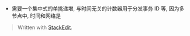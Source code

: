 * 需要一个集中式的单挑递增, 与时间无关的计数器用于分发事务 ID 等, 因为多节点中, 时间和网络是


> Written with [StackEdit](https://stackedit.io/).
<!--stackedit_data:
eyJoaXN0b3J5IjpbMjY3ODY3MDU0XX0=
-->